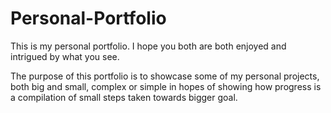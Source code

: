 # Personal-Portfolio
This is my personal portfolio. I hope you both are both enjoyed and intrigued by what you see.

The purpose of this portfolio is to showcase some of my personal projects, both big and small,
complex or simple in hopes of showing how progress is a compilation of small steps taken towards
bigger goal.
